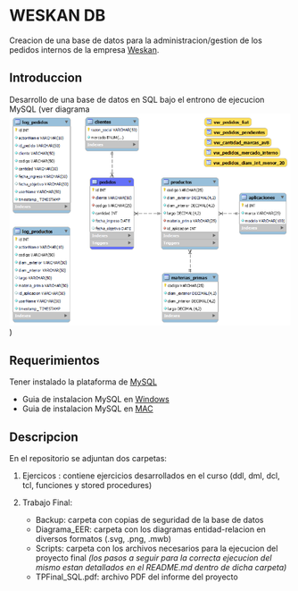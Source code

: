 # WESKAN DB

Creacion de una base de datos para la administracion/gestion de los pedidos internos de la empresa [Weskan](https://weskan.online/).
## Introduccion

Desarrollo de una base de datos en SQL bajo el entrono de ejecucion MySQL (ver diagrama ![EER](./Trabajo_Final/Diagrama_EER/Diagrama_ER.png?raw=true))

## Requerimientos
Tener instalado la plataforma de [MySQL](https://www.mysql.com/)

- Guia de instalacion MySQL en [Windows](https://docs.google.com/document/d/1BZ5IdNg4BjlBlgcsaTCN2hkYTc4lN9rsm5gOlyFT3ko/edit)
- Guia de instalacion MySQL en [MAC](https://docs.google.com/document/d/1BZ5IdNg4BjlBlgcsaTCN2hkYTc4lN9rsm5gOlyFT3ko/edit)

## Descripcion
En el repositorio se adjuntan dos carpetas:

1. Ejercicos : contiene ejercicios desarrollados en el curso (ddl, dml, dcl, tcl, funciones y stored procedures)

1. Trabajo Final:
    -   Backup: carpeta con copias de seguridad de la base de datos
    -   Diagrama_EER: carpeta con los diagramas entidad-relacion en diversos formatos (.svg, .png, .mwb)
    -   Scripts: carpeta con los archivos necesarios para la ejecucion del proyecto final *(los pasos a seguir para la correcta ejecucion del mismo estan detallados en el README.md dentro de dicha carpeta)*
    -   TPFinal_SQL.pdf: archivo PDF del informe del proyecto



